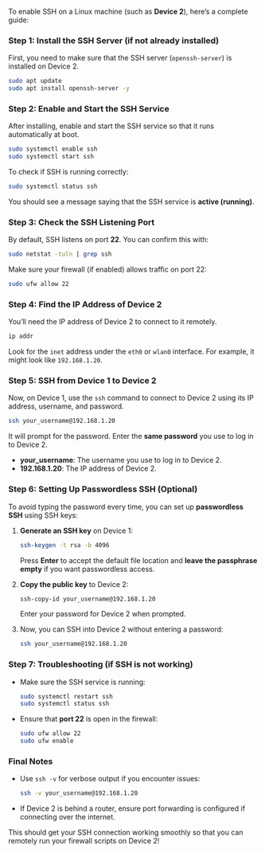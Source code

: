 
To enable SSH on a Linux machine (such as **Device 2**), here’s a complete guide:

### **Step 1: Install the SSH Server (if not already installed)**
First, you need to make sure that the SSH server (`openssh-server`) is installed on Device 2.

```bash
sudo apt update
sudo apt install openssh-server -y
```

### **Step 2: Enable and Start the SSH Service**
After installing, enable and start the SSH service so that it runs automatically at boot.

```bash
sudo systemctl enable ssh
sudo systemctl start ssh
```

To check if SSH is running correctly:

```bash
sudo systemctl status ssh
```

You should see a message saying that the SSH service is **active (running)**.

### **Step 3: Check the SSH Listening Port**
By default, SSH listens on port **22**. You can confirm this with:

```bash
sudo netstat -tuln | grep ssh
```

Make sure your firewall (if enabled) allows traffic on port 22:
```bash
sudo ufw allow 22
```

### **Step 4: Find the IP Address of Device 2**
You’ll need the IP address of Device 2 to connect to it remotely.

```bash
ip addr
```

Look for the `inet` address under the `eth0` or `wlan0` interface. For example, it might look like `192.168.1.20`.

### **Step 5: SSH from Device 1 to Device 2**
Now, on Device 1, use the `ssh` command to connect to Device 2 using its IP address, username, and password.

```bash
ssh your_username@192.168.1.20
```

It will prompt for the password. Enter the **same password** you use to log in to Device 2.

- **your_username**: The username you use to log in to Device 2.
- **192.168.1.20**: The IP address of Device 2.

### **Step 6: Setting Up Passwordless SSH (Optional)**
To avoid typing the password every time, you can set up **passwordless SSH** using SSH keys:

1. **Generate an SSH key** on Device 1:
   ```bash
   ssh-keygen -t rsa -b 4096
   ```
   Press **Enter** to accept the default file location and **leave the passphrase empty** if you want passwordless access.

2. **Copy the public key** to Device 2:
   ```bash
   ssh-copy-id your_username@192.168.1.20
   ```
   Enter your password for Device 2 when prompted.

3. Now, you can SSH into Device 2 without entering a password:
   ```bash
   ssh your_username@192.168.1.20
   ```

### **Step 7: Troubleshooting (if SSH is not working)**
- Make sure the SSH service is running:
  ```bash
  sudo systemctl restart ssh
  sudo systemctl status ssh
  ```
- Ensure that **port 22** is open in the firewall:
  ```bash
  sudo ufw allow 22
  sudo ufw enable
  ```

### **Final Notes**
- Use `ssh -v` for verbose output if you encounter issues:
  ```bash
  ssh -v your_username@192.168.1.20
  ```

- If Device 2 is behind a router, ensure port forwarding is configured if connecting over the internet.

This should get your SSH connection working smoothly so that you can remotely run your firewall scripts on Device 2!